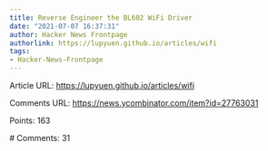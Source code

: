 ```yaml
---
title: Reverse Engineer the BL602 WiFi Driver
date: "2021-07-07 16:37:31"
author: Hacker News Frontpage
authorlink: https://lupyuen.github.io/articles/wifi
tags:
- Hacker-News-Frontpage
---
```


<p>Article URL: <a href="https://lupyuen.github.io/articles/wifi">https://lupyuen.github.io/articles/wifi</a></p>
<p>Comments URL: <a href="https://news.ycombinator.com/item?id=27763031">https://news.ycombinator.com/item?id=27763031</a></p>
<p>Points: 163</p>
<p># Comments: 31</p>
